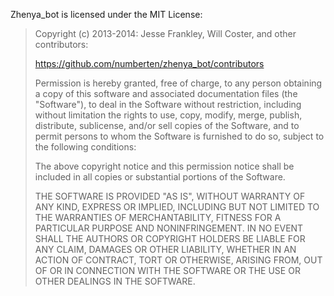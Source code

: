 Zhenya_bot is licensed under the MIT License:

> Copyright (c) 2013-2014: Jesse Frankley, Will Coster, and other
> contributors:
> 
> https://github.com/numberten/zhenya_bot/contributors
> 
> Permission is hereby granted, free of charge, to any person obtaining
> a copy of this software and associated documentation files (the 
> "Software"), to deal in the Software without restriction, including
> without limitation the rights to use, copy, modify, merge, publish,
> distribute, sublicense, and/or sell copies of the Software, and to
> permit persons to whom the Software is furnished to do so, subject to
> the following conditions:
> 
> The above copyright notice and this permission notice shall be
> included in all copies or substantial portions of the Software.
> 
> THE SOFTWARE IS PROVIDED "AS IS", WITHOUT WARRANTY OF ANY KIND,
> EXPRESS OR IMPLIED, INCLUDING BUT NOT LIMITED TO THE WARRANTIES OF
> MERCHANTABILITY, FITNESS FOR A PARTICULAR PURPOSE AND
> NONINFRINGEMENT. IN NO EVENT SHALL THE AUTHORS OR COPYRIGHT HOLDERS BE
> LIABLE FOR ANY CLAIM, DAMAGES OR OTHER LIABILITY, WHETHER IN AN ACTION
> OF CONTRACT, TORT OR OTHERWISE, ARISING FROM, OUT OF OR IN CONNECTION
> WITH THE SOFTWARE OR THE USE OR OTHER DEALINGS IN THE SOFTWARE.
